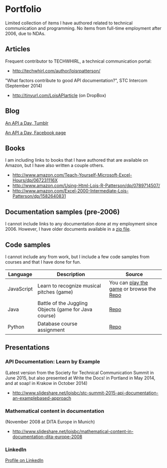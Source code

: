 # Portfolio
Limited collection of items I have authored related to technical communication and programming. No items from full-time employment after 2006, due to NDAs.

## Articles
Frequent contributor to TECHWHIRL, a technical communication portal:
* http://techwhirl.com/author/loisrpatterson/

"What factors contribute to good API documentation?", STC Intercom (September 2014)
* http://tinyurl.com/LoisAPIarticle (on DropBox)

## Blog
[An API a Day, Tumblr](http://anapiaday.tumblr.com)

[An API a Day, Facebook page](https://www.facebook.com/anapiaday)

## Books
I am including links to books that I have authored that are available on Amazon, but I have also written a couple others.

* http://www.amazon.com/Teach-Yourself-Microsoft-Excel-Hours/dp/067231116X
* http://www.amazon.com/Using-Html-Lois-R-Patterson/dp/0789714507/
* http://www.amazon.com/Excel-2000-Intermediate-Lois-Patterson/dp/1582640831

## Documentation samples (pre-2006)
I cannot include links to any documentation done at my employment since 2006. However, I have older documents available in a [zip file](https://drive.google.com/file/d/0ByL12B5mpwZzclN2ZjA1X3ZJbmc/view?usp=sharing).

## Code samples
I cannot include any from work, but I include a few code samples from courses and that I have done for fun.

| Language      | Description          | Source|
| ------------- |----------------------| ------|
| JavaScript    | Learn to recognize musical pitches (game) |You can [play the game](https://6eb8e7b0de318d24d1d77d2ab149f904832805b9.googledrive.com/host/0ByL12B5mpwZzRy1QdGRYTjA5YzA/website/index.html) or browse the [Repo](https://github.com/LoisRP/learn-pitches)|
| Java     | Battle of the Juggling Objects (game for Java course)|[Repo](https://github.com/LoisRP/A3-COMP1451)|
| Python |  Database course assignment     |  [Repo](https://github.com/LoisRP/Simple-Python)|

## Presentations
### API Documentation: Learn by Example 
(Latest version from the Society for Technical Communication Summit in June 2015, but also presented at Write the Docs! in Portland in May 2014, and at soap! in Krakow in October 2014)
* http://www.slideshare.net/loisbc/stc-summit-2015-api-documentation-an-examplebased-approach

### Mathematical content in documentation 
(November 2008 at DITA Europe in Munich)
* http://www.slideshare.net/loisbc/mathematical-content-in-documentation-dita-europe-2008

### LinkedIn
[Profile on LinkedIn](https://www.linkedin.com/in/loispatterson)
